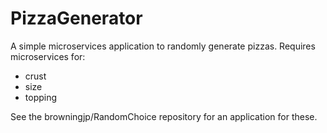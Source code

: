 # PizzaGenerator
A simple microservices application to randomly generate pizzas. Requires microservices for:

- crust
- size
- topping

See the browningjp/RandomChoice repository for an application for these.
